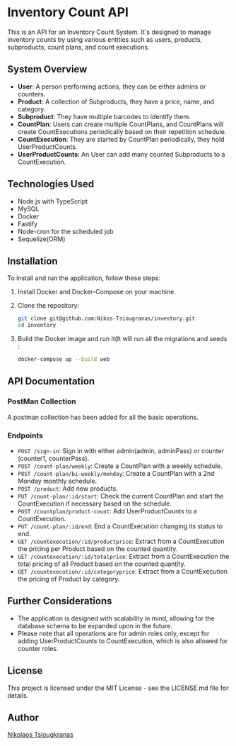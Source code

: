 # Inventory Count API

This is an API for an Inventory Count System. It's designed to manage inventory counts by using various entities such as users, products, subproducts, count plans, and count executions. 

## System Overview

- **User**: A person performing actions, they can be either admins or counters.
- **Product**: A collection of Subproducts, they have a price, name, and category.
- **Subproduct**: They have multiple barcodes to identify them.
- **CountPlan**: Users can create multiple CountPlans, and CountPlans will create CountExecutions periodically based on their repetition schedule.
- **CountExecution**: They are started by CountPlan periodically, they hold UserProductCounts.
- **UserProductCounts**: An User can add many counted Subproducts to a CountExecution.

## Technologies Used

- Node.js with TypeScript
- MySQL
- Docker
- Fastify
- Node-cron for the scheduled job
- Sequelize(ORM)

## Installation

To install and run the application, follow these steps:

1. Install Docker and Docker-Compose on your machine.
2. Clone the repository:

    ```bash
    git clone git@github.com:Nikos-Tsiougranas/inventory.git
    cd inventory
    ```

3. Build the Docker image and run it(It will run all the migrations and seeds :

    ```bash
    docker-compose up --build web
    ```

## API Documentation

### PostMan Collection
A postman collection has been added for all the basic operations.

### Endpoints

- `POST /sign-in`: Sign in with either admin(admin, adminPass) or counter (counter1, counterPass).
- `POST /count-plan/weekly`: Create a CountPlan with a weekly schedule.
- `POST /count-plan/bi-weekly/monday`: Create a CountPlan with a 2nd Monday monthly schedule.
- `POST /product`: Add new products.
- `PUT /count-plan/:id/start`: Check the current CountPlan and start the CountExecution if necessary based on the schedule.
- `POST /countplan/product-count`: Add UserProductCounts to a CountExecution.
- `PUT /count-plan/:id/end`: End a CountExecution changing its status to end.
- `GET /countexecution/:id/productprice`: Extract from a CountExecution the pricing per Product based on the counted quantity.
- `GET /countexecution/:id/totalprice`: Extract from a CountExecution the total pricing of all Product based on the counted quantity.
- `GET /countexecution/:id/categoryprice`: Extract from a CountExecution the pricing of Product by category.

## Further Considerations

- The application is designed with scalability in mind, allowing for the database schema to be expanded upon in the future.
- Please note that all operations are for admin roles only, except for adding UserProductCounts to CountExecution, which is also allowed for counter roles.

## License

This project is licensed under the MIT License - see the LICENSE.md file for details.

## Author

[Nikolaos Tsiougkranas](https://github.com/Nikos-Tsiougranas)
